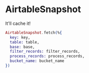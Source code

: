 # AirtableSnapshot

It'll cache it!

```elixir
AirtableSnapshot.fetch(%{
  key: key,
  table: table,
  base: base,
  filter_records: filter_records,
  process_records: process_records,
  bucket_name: bucket_name
})
```
